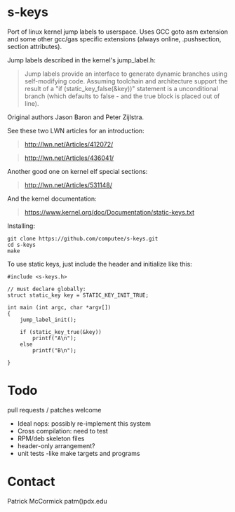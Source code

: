 s-keys
===

Port of linux kernel jump labels to userspace. Uses GCC goto asm extension and
 some other gcc/gas specific extensions (always online, .pushsection, section attributes).

Jump labels described in the kernel's jump_label.h:

> Jump labels provide an interface to generate dynamic branches using
> self-modifying code. Assuming toolchain and architecture support the result
> of a "if (static_key_false(&key))" statement is a unconditional branch (which
> defaults to false - and the true block is placed out of line).

Original authors Jason Baron and Peter Zijlstra.

See these two LWN articles for an introduction:

> http://lwn.net/Articles/412072/

> http://lwn.net/Articles/436041/

Another good one on kernel elf special sections:

> http://lwn.net/Articles/531148/

And the kernel documentation:

> https://www.kernel.org/doc/Documentation/static-keys.txt

Installing:
```
git clone https://github.com/computee/s-keys.git
cd s-keys
make
```

To use static keys, just include the header and initialize like this:

```
#include <s-keys.h>

// must declare globally:
struct static_key key = STATIC_KEY_INIT_TRUE;

int main (int argc, char *argv[])
{
    jump_label_init();

    if (static_key_true(&key))
        printf("A\n");
    else
        printf("B\n");

}
```

Todo
===

pull requests / patches welcome

* Ideal nops: possibly re-implement this system
* Cross compilation: need to test
* RPM/deb skeleton files
* header-only arrangement?
* unit tests -like make targets and programs


Contact
===

Patrick McCormick
patm()pdx.edu
